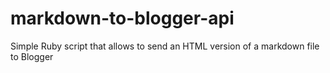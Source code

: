 # markdown-to-blogger-api
Simple Ruby script that allows to send an HTML version of a markdown file to Blogger
